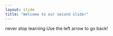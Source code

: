 ```yaml
---
layout: slide
title: "Welcome to our second slide!"
---
```

never stop learning
Use the left arrow to go back!
